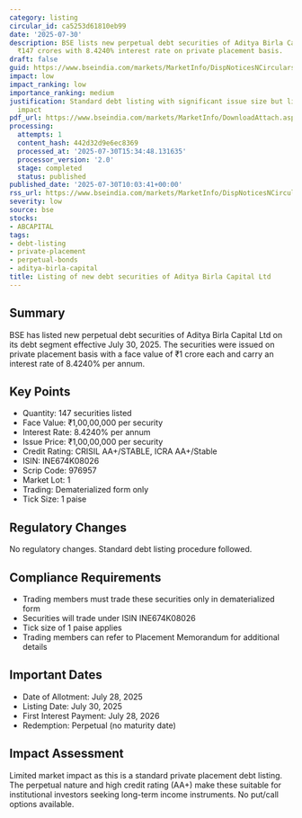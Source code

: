 ```yaml
---
category: listing
circular_id: ca5253d61810eb99
date: '2025-07-30'
description: BSE lists new perpetual debt securities of Aditya Birla Capital Ltd worth
  ₹147 crores with 8.4240% interest rate on private placement basis.
draft: false
guid: https://www.bseindia.com/markets/MarketInfo/DispNoticesNCirculars.aspx?Noticeid={F31556B0-C0F4-4A8A-B967-4E4D286CB1FF}&noticeno=20250730-9&dt=07/30/2025&icount=9&totcount=55&flag=0
impact: low
impact_ranking: low
importance_ranking: medium
justification: Standard debt listing with significant issue size but limited market
  impact
pdf_url: https://www.bseindia.com/markets/MarketInfo/DownloadAttach.aspx?id=20250730-9&attachedId=
processing:
  attempts: 1
  content_hash: 442d32d9e6ec8369
  processed_at: '2025-07-30T15:34:48.131635'
  processor_version: '2.0'
  stage: completed
  status: published
published_date: '2025-07-30T10:03:41+00:00'
rss_url: https://www.bseindia.com/markets/MarketInfo/DispNoticesNCirculars.aspx?Noticeid={F31556B0-C0F4-4A8A-B967-4E4D286CB1FF}&noticeno=20250730-9&dt=07/30/2025&icount=9&totcount=55&flag=0
severity: low
source: bse
stocks:
- ABCAPITAL
tags:
- debt-listing
- private-placement
- perpetual-bonds
- aditya-birla-capital
title: Listing of new debt securities of Aditya Birla Capital Ltd
---
```


## Summary

BSE has listed new perpetual debt securities of Aditya Birla Capital Ltd on its debt segment effective July 30, 2025. The securities were issued on private placement basis with a face value of ₹1 crore each and carry an interest rate of 8.4240% per annum.

## Key Points

- Quantity: 147 securities listed
- Face Value: ₹1,00,00,000 per security
- Interest Rate: 8.4240% per annum
- Issue Price: ₹1,00,00,000 per security
- Credit Rating: CRISIL AA+/STABLE, ICRA AA+/Stable
- ISIN: INE674K08026
- Scrip Code: 976957
- Market Lot: 1
- Trading: Dematerialized form only
- Tick Size: 1 paise

## Regulatory Changes

No regulatory changes. Standard debt listing procedure followed.

## Compliance Requirements

- Trading members must trade these securities only in dematerialized form
- Securities will trade under ISIN INE674K08026
- Tick size of 1 paise applies
- Trading members can refer to Placement Memorandum for additional details

## Important Dates

- Date of Allotment: July 28, 2025
- Listing Date: July 30, 2025
- First Interest Payment: July 28, 2026
- Redemption: Perpetual (no maturity date)

## Impact Assessment

Limited market impact as this is a standard private placement debt listing. The perpetual nature and high credit rating (AA+) make these suitable for institutional investors seeking long-term income instruments. No put/call options available.